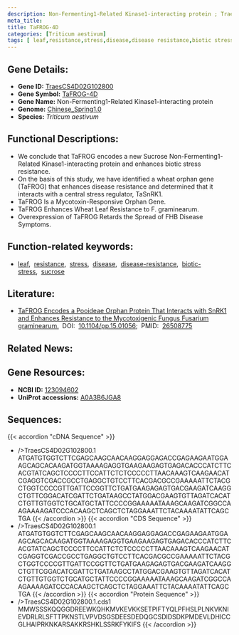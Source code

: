 ```yaml
---
description: Non-Fermenting1-Related Kinase1-interacting protein ; TraesCS4D02G102800 ; Triticum aestivum
meta_title:
title: TaFROG-4D
categories: [Triticum aestivum]
tags: [ leaf,resistance,stress,disease,disease resistance,biotic stress,sucrose ]
---
```


## Gene Details:
- **Gene ID:**	[TraesCS4D02G102800](http://202.194.139.32/cgi-bin/geneDetail.py?search=TraesCS4D02G102800)
- **Gene Symbol:** <u>TaFROG-4D</u>
- **Gene Name:** Non-Fermenting1-Related Kinase1-interacting protein
- **Genome:** [Chinese_Spring1.0](https://ensembl.gramene.org/Triticum_aestivum/Info/Index)
- **Species:** *Triticum aestivum*

## Functional Descriptions:
   - We conclude that TaFROG encodes a new Sucrose Non-Fermenting1-Related Kinase1-interacting protein and enhances biotic stress resistance.
   - On the basis of this study, we have identified a wheat orphan gene (TaFROG) that enhances disease resistance and determined that it interacts with a central stress regulator, TaSnRK1.
   - TaFROG Is a Mycotoxin-Responsive Orphan Gene.
   - TaFROG Enhances Wheat Leaf Resistance to F. graminearum.
   - Overexpression of TaFROG Retards the Spread of FHB Disease Symptoms.

## Function-related keywords:
   - [leaf](/tags/leaf/),&nbsp;&nbsp;[resistance](/tags/resistance/),&nbsp;&nbsp;[stress](/tags/stress/),&nbsp;&nbsp;[disease](/tags/disease/),&nbsp;&nbsp;[disease-resistance](/tags/disease-resistance/),&nbsp;&nbsp;[biotic-stress](/tags/biotic-stress/),&nbsp;&nbsp;[sucrose](/tags/sucrose/)

## Literature:
   - [TaFROG Encodes a Pooideae Orphan Protein That Interacts with SnRK1 and Enhances Resistance to the Mycotoxigenic Fungus Fusarium graminearum.]( https://academic.oup.com/plphys/article/169/4/2895/6114242?login=true)&nbsp;&nbsp;DOI:&nbsp;&nbsp;[10.1104/pp.15.01056](https://academic.oup.com/plphys/article/169/4/2895/6114242?login=true);&nbsp;&nbsp;PMID:&nbsp;&nbsp;[26508775](https://pubmed.ncbi.nlm.nih.gov/26508775/)

## Related News:

## Gene Resources:
- **NCBI ID:**  [123094602](https://www.ncbi.nlm.nih.gov/gene/?term=123094602)
- **UniProt accessions:** [A0A3B6JGA8](https://www.uniprot.org/uniprotkb/A0A3B6JGA8/entry)



## Sequences:
{{< accordion "cDNA Sequence" >}}
- />TraesCS4D02G102800.1<br>
ATGATGTGGTCTTCGAGCAAGCAACAAGGAGGAGACCGAGAAGAATGGAAGCAGCACAAGATGGTAAAAGAGGTGAAGAAGAGTGAGACACCCATCTTCACGTATCAGCTCCCCTTCCATTCTCTCCCCCTTAACAAAGTCAAGAACATCGAGGTCGACCGCCTGAGGCTGTCCTTCACGACGCCGAAAAATTCTACGCTGGTCCCCGTTGATTCCGGTTCTGATGAAGAGAGTGACGAAGATCAAGGCTGTTCGGACATCGATTCTGATAAGCCTATGGACGAAGTGTTAGATCACATCTGTTGTGGTCTGCATGCTATTCCCCGGAAAAATAAAGCAAGATCGGCCAAGAAAAGATCCCACAAGCTCAGCTCTAGGAAATTCTACAAAATATTCAGCTGA
{{< /accordion >}}
{{< accordion "CDS Sequence" >}}
- />TraesCS4D02G102800.1<br>
ATGATGTGGTCTTCGAGCAAGCAACAAGGAGGAGACCGAGAAGAATGGAAGCAGCACAAGATGGTAAAAGAGGTGAAGAAGAGTGAGACACCCATCTTCACGTATCAGCTCCCCTTCCATTCTCTCCCCCTTAACAAAGTCAAGAACATCGAGGTCGACCGCCTGAGGCTGTCCTTCACGACGCCGAAAAATTCTACGCTGGTCCCCGTTGATTCCGGTTCTGATGAAGAGAGTGACGAAGATCAAGGCTGTTCGGACATCGATTCTGATAAGCCTATGGACGAAGTGTTAGATCACATCTGTTGTGGTCTGCATGCTATTCCCCGGAAAAATAAAGCAAGATCGGCCAAGAAAAGATCCCACAAGCTCAGCTCTAGGAAATTCTACAAAATATTCAGCTGA
{{< /accordion >}}
{{< accordion "Protein Sequence" >}}
- />TraesCS4D02G102800.1.cds1<br>
MMWSSSKQQGGDREEWKQHKMVKEVKKSETPIFTYQLPFHSLPLNKVKNIEVDRLRLSFTTPKNSTLVPVDSGSDEESDEDQGCSDIDSDKPMDEVLDHICCGLHAIPRKNKARSAKKRSHKLSSRKFYKIFS
{{< /accordion >}}
